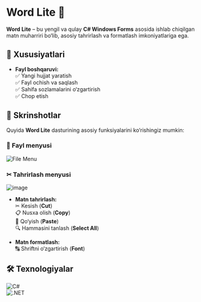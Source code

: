 # Word Lite 📝

**Word Lite** – bu yengil va qulay **C# Windows Forms** asosida ishlab chiqilgan matn muharriri bo‘lib, asosiy tahrirlash va formatlash imkoniyatlariga ega.

## 📌 Xususiyatlari
- **Fayl boshqaruvi:**  
  ✅ Yangi hujjat yaratish  
  ✅ Fayl ochish va saqlash  
  ✅ Sahifa sozlamalarini o‘zgartirish  
  ✅ Chop etish  

## 📸 Skrinshotlar

Quyida **Word Lite** dasturining asosiy funksiyalarini ko‘rishingiz mumkin:

### 📌 Fayl menyusi
![File Menu](https://github.com/user-attachments/assets/9ba4ac90-3054-41e8-a5b6-0fcb6ef8e0b3)

### ✂ Tahrirlash menyusi
![image](https://github.com/user-attachments/assets/2a2e4fe0-31e6-4462-92dc-4644dd198f28)

- **Matn tahrirlash:**  
  ✂ Kesish (**Cut**)  
  📋 Nusxa olish (**Copy**)  
  📌 Qo‘yish (**Paste**)  
  🔍 Hammasini tanlash (**Select All**)  

- **Matn formatlash:**  
  🔠 Shriftni o‘zgartirish (**Font**)  

## 🛠 Texnologiyalar
![C#](https://img.shields.io/badge/C%23-Windows_Forms-blue)  
![.NET](https://img.shields.io/badge/.NET-Framework-purple)  

